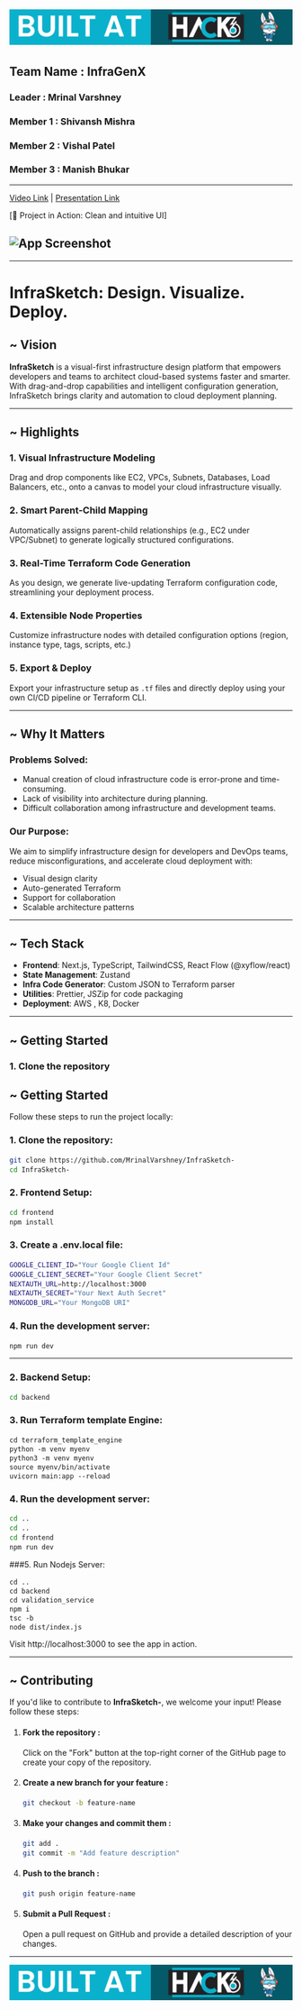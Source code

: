 ## ![App Screenshot](hackLogo.png)

## Team Name : InfraGenX

### Leader : Mrinal Varshney

### Member 1 : Shivansh Mishra

### Member 2 : Vishal Patel

### Member 3 : Manish Bhukar

---

[Video Link](https://drive.google.com/file/d/1I6DeUCko3kg5_A9w4dMJlgQRWjATsgbY/view?usp=drive_link) | [Presentation Link](https://docs.google.com/presentation/d/1c9yZ-Z6Jd1-Ib2GWKJZdKBooBFGtrE2P/edit?usp=drive_link&ouid=106787449728337787260&rtpof=true&sd=true)

[🚀 Project in Action: Clean and intuitive UI]
## ![App Screenshot](http://drive.google.com/file/d/1CvidPiheISM8qxaHEMQs9EloVt7q2RwR/view)

---

# InfraSketch: Design. Visualize. Deploy.

## ~ Vision

**InfraSketch** is a visual-first infrastructure design platform that empowers developers and teams to architect cloud-based systems faster and smarter. With drag-and-drop capabilities and intelligent configuration generation, InfraSketch brings clarity and automation to cloud deployment planning.

---

## ~ Highlights

### 1. Visual Infrastructure Modeling

Drag and drop components like EC2, VPCs, Subnets, Databases, Load Balancers, etc., onto a canvas to model your cloud infrastructure visually.

### 2. Smart Parent-Child Mapping

Automatically assigns parent-child relationships (e.g., EC2 under VPC/Subnet) to generate logically structured configurations.

### 3. Real-Time Terraform Code Generation

As you design, we generate live-updating Terraform configuration code, streamlining your deployment process.

### 4. Extensible Node Properties

Customize infrastructure nodes with detailed configuration options (region, instance type, tags, scripts, etc.)

### 5. Export & Deploy

Export your infrastructure setup as `.tf` files and directly deploy using your own CI/CD pipeline or Terraform CLI.

---

## ~ Why It Matters

### Problems Solved:

- Manual creation of cloud infrastructure code is error-prone and time-consuming.
- Lack of visibility into architecture during planning.
- Difficult collaboration among infrastructure and development teams.

### Our Purpose:

We aim to simplify infrastructure design for developers and DevOps teams, reduce misconfigurations, and accelerate cloud deployment with:

- Visual design clarity
- Auto-generated Terraform
- Support for collaboration
- Scalable architecture patterns

---

## ~ Tech Stack

- **Frontend**: Next.js, TypeScript, TailwindCSS, React Flow (@xyflow/react)
- **State Management**: Zustand
- **Infra Code Generator**: Custom JSON to Terraform parser
- **Utilities**: Prettier, JSZip for code packaging
- **Deployment**: AWS , K8, Docker

---

## ~ Getting Started

### 1. Clone the repository

## ~ Getting Started

Follow these steps to run the project locally:

### 1. Clone the repository:

```bash
git clone https://github.com/MrinalVarshney/InfraSketch-
cd InfraSketch-
```

### 2. Frontend Setup:

```bash
cd frontend
npm install
```

### 3. Create a .env.local file:

```bash
GOOGLE_CLIENT_ID="Your Google Client Id"
GOOGLE_CLIENT_SECRET="Your Google Client Secret"
NEXTAUTH_URL=http://localhost:3000
NEXTAUTH_SECRET="Your Next Auth Secret"
MONGODB_URL="Your MongoDB URI"

```


### 4. Run the development server:

```bash
npm run dev
```

---

### 2. Backend Setup:

```bash
cd backend

```

### 3. Run Terraform template Engine:

```
cd terraform_template_engine
python -m venv myenv
python3 -m venv myenv
source myenv/bin/activate
uvicorn main:app --reload
```


### 4. Run the development server:

```bash
cd ..
cd ..
cd frontend
npm run dev
```

###5. Run Nodejs Server:

```
cd ..
cd backend
cd validation_service
npm i
tsc -b
node dist/index.js
```

Visit http://localhost:3000 to see the app in action.

---

## ~ Contributing

If you'd like to contribute to **InfraSketch-**, we welcome your input! Please follow these steps:

1. #### Fork the repository :

   Click on the "Fork" button at the top-right corner of the GitHub page to create your copy of the repository.

2. #### Create a new branch for your feature :
   ```bash
   git checkout -b feature-name
   ```
3. #### Make your changes and commit them :

   ```bash
   git add .
   git commit -m "Add feature description"
   ```

4. #### Push to the branch :

   ```bash
   git push origin feature-name
   ```

5. #### Submit a Pull Request :
   Open a pull request on GitHub and provide a detailed description of your changes.

---


![App Screenshot](hackLogo.png)
